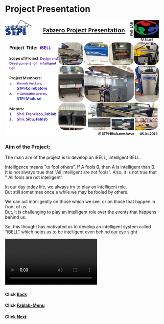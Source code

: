 

#  Project   Presentation
   
![Project Slide](/images/projectslide.png)




### Aim of the Project: 

The main aim of the project is to develop an iBELL, intelligent BELL. 

Intelligence means "to fool others". 
If A fools B, then A is intelligent than B.  
It is not always true that "All intelligent are not fools".
Also, it is  not  true  that " All fools  are not intelligent". 

In  our day today life, we  always try  to play  an intelligent  role.  
But  still sometimes once a while we may be fooled by others. 

We can act intelligently  on  those  which we see, or on  those that happen in front of us.  
But, it is challenging to play an intelligent role over the events that happens behind us. 

So, this thought has  motivated us to develop an intelligent system called "iBELL" 
which helps us to be intelligent  even behind our eye  sight. 

![Project video](/images/project-video.mp4)
#### Click [Back](/mdfiles/pcb-design.md)
#### Click [Fablab-Menu](/mdfiles/Fab-Lab.md)
#### Click [Next](/mdfiles/Thankyou.md)